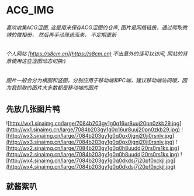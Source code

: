 # ACG_IMG
###### 喜欢收集ACG涩图, 这是用来保存ACG涩图的仓库, 图片是网络链接，通过爬取微博的微相册， 然后再手动筛选而来， 不定期更新
###### 个人网站 [https://s8cm.cn](https://s8cm.cn) 不出意外的话可以访问, 网站的背景使用这些涩图动态切换:)
###### 图片一般会分为横图和竖图，分别应用于移动端和PC端，建议移动端访问哦，因为我抓取的图片大多数都是移动端的图片
## 先放几张图片鸭

![http://wx1.sinaimg.cn/large/7084b203gy1g0q16ur8uuj20pn0zkb29.jpg](http://wx1.sinaimg.cn/large/7084b203gy1g0q16ur8uuj20pn0zkb29.jpg)
![http://wx3.sinaimg.cn/large/7084b203gy1g0q0gx0jgnj20ji0rsnlv.jpg](http://wx3.sinaimg.cn/large/7084b203gy1g0q0gx0jgnj20ji0rsnlv.jpg)
![http://wx2.sinaimg.cn/large/7084b203gy1g0q0h8uuddj20rs0rs1kx.jpg](http://wx2.sinaimg.cn/large/7084b203gy1g0q0h8uuddj20rs0rs1kx.jpg)
![http://wx4.sinaimg.cn/large/7084b203gy1g0q0dkdsj7j20pf0xckjl.jpg](http://wx4.sinaimg.cn/large/7084b203gy1g0q0dkdsj7j20pf0xckjl.jpg)

## 就酱紫叭

